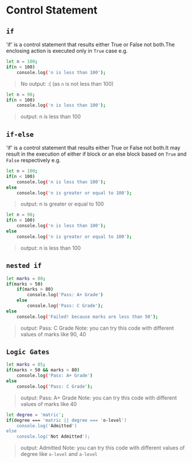 # Control Statement

## `if`

'if' is a control statement that results either True or False not both.The enclosing action is executed only in `True` case e.g.

```sh
let n = 100;
if(n < 100)
    console.log('n is less than 100');
```
> No output: :(   (as `n` is not less than 100)


```sh
let n = 98;
if(n < 100)
    console.log('n is less than 100');
```
> output: n is less than 100


## `if-else`

'if' is a control statement that results either True or False not both.It may result in the execution of either if block or an else block based on `True` and `False` respectively e.g.

```sh
let n = 100;
if(n < 100)
    console.log('n is less than 100');
else
    console.log('n is greater or equal to 100');
```
> output: n is greater or equal to 100


```sh
let n = 98;
if(n < 100)
    console.log('n is less than 100');
else
    console.log('n is greater or equal to 100');
```
> output: n is less than 100


## `nested if`

```sh
let marks = 80;
if(marks > 50)
    if(marks > 80)
        console.log('Pass: A+ Grade')
    else
        console.log('Pass: C Grade');
else
    console.log('Failed! because marks are less than 50');
```
> output: Pass: C Grade
Note: you can try this code with different values of marks like 90, 40


## `Logic Gates`

```sh
let marks = 85;
if(marks > 50 && marks > 80)
    console.log('Pass: A+ Grade')
else
    console.log('Pass: C Grade');

```
> output: Pass: A+ Grade
Note: you can try this code with different values of marks like 40




```sh
let degree = 'matric';
if(degree === 'matric || degree === 'o-level')
    console.log('Admitted')
else
    console.log('Not Admitted');

```
> output: Admitted
Note: you can try this code with different values of degree like `o-level` and `a-level`
